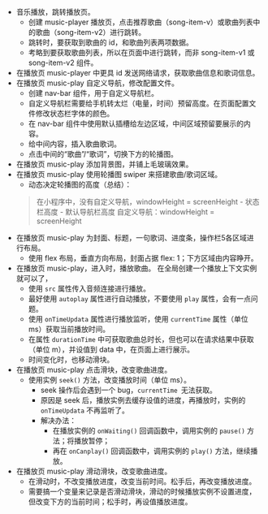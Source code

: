 * 音乐播放，跳转播放页。
	- 创建 music-player 播放页，点击推荐歌曲（song-item-v）或歌曲列表中的歌曲（song-item-v2）进行跳转。
	- 跳转时，要获取到歌曲的 id，和歌曲列表两项数据。
	- 考略到要获取歌曲列表，所以在页面中进行跳转，而非 song-item-v1 或 song-item-v2 组件。
* 在播放页 music-player 中更具 id 发送网络请求，获取歌曲信息和歌词信息。
* 在播放页 music-play 自定义导航，修改配置文件。
	- 创建 nav-bar 组件，用于自定义导航栏。
	- 自定义导航栏需要给手机转太烂（电量，时间）预留高度。在页面配置文件修改状态栏字体的颜色。
	- 在 nav-bar 组件中使用默认插槽给左边区域，中间区域预留要展示的内容。
	- 给中间内容，插入歌曲歌词。
	- 点击中间的“歌曲”/“歌词”，切换下方的轮播图。
* 在播放页 music-play 添加背景图，并铺上毛玻璃效果。
* 在播放页 music-play 使用轮播图 swiper 来搭建歌曲/歌词区域。
	- 动态决定轮播图的高度（总结）：
	> 在小程序中，没有自定义导航，windowHeight = screenHeight - 状态栏高度 - 默认导航栏高度
	> 自定义导航：windowHeight = screenHeight
* 在播放页 music-play 为封面、标题，一句歌词、进度条，操作栏5各区域进行布局。
	- 使用 flex 布局，垂直方向布局，封面占据 flex: 1；下方区域由内容睁开。
* 在播放页 music-play，进入时，播放歌曲。	在全局创建一个播放上下文实例就可以了，
	- 使用 `src` 属性传入音频连接进行播放。
	- 最好使用 `autoplay` 属性进行自动播放，不要使用 `play` 属性，会有一点问题。
	- 使用 `onTimeUpdata` 属性进行播放监听，使用 `currentTime` 属性（单位 ms）获取当前播放时间。
	- 在属性 `durationTime` 中可获取歌曲总时长，但也可以在请求结果中获取（单位 m），并设值到 data 中，在页面上进行展示。
	- 时间变化时，也移动滑块。
* 在播放页 music-play 点击滑块，改变歌曲进度。	
	- 使用实例 `seek()` 方法，改变播放时间（单位 ms）。
		- seek 操作后会遇到一个 bug，`currentTime `无法获取。
		- 原因是 seek 后，播放实例去缓存设值的进度，再播放时，实例的 `onTimeUpdata` 不再监听了。
		- 解决办法：
			- 在播放实例的 `onWaiting()` 回调函数中，调用实例的 `pause()` 方法；将播放暂停；
			- 再在 `onCanplay()` 回调函数中，调用实例的 `play()` 方法，继续播放。
* 在播放页 music-play 滑动滑块，改变歌曲进度。
	- 在滑动时，不改变播放进度，改变当前时间。松手后，再改变播放进度。
	- 需要搞一个变量来记录是否滑动滑块，滑动的时候播放实例不设置进度，但改变下方的当前时间；松手时，再设值播放进度。
